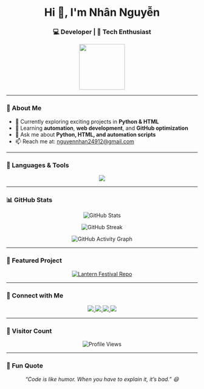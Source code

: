 <h1 align="center">Hi 👋, I'm Nhân Nguyễn</h1>
<h3 align="center">💻 Developer | 🧠 Tech Enthusiast</h3>

<p align="center">
  <img src="https://media.giphy.com/media/hvRJCLFzcasrR4ia7z/giphy.gif" width="120px" />
</p>

---

### 🚀 About Me
- 🔭 Currently exploring exciting projects in **Python & HTML**
- 🌱 Learning **automation**, **web development**, and **GitHub optimization**
- 💬 Ask me about **Python, HTML, and automation scripts**
- 📫 Reach me at: [nguyennhan24912@gmail.com](mailto:nguyennhan24912@gmail.com)

---

### 🧰 Languages & Tools
<p align="center">
  <img src="https://skillicons.dev/icons?i=python,html,github,git" />
</p>

---

### 📊 GitHub Stats
<p align="center">
  <img src="https://github-readme-stats.vercel.app/api?username=NguyenNhan209&show_icons=true&theme=tokyonight" alt="GitHub Stats" />
</p>

<p align="center">
  <img src="https://github-readme-streak-stats.herokuapp.com/?user=NguyenNhan209&theme=tokyonight" alt="GitHub Streak" />
</p>

<p align="center">
  <img src="https://github-readme-activity-graph.vercel.app/graph?username=NguyenNhan209&theme=tokyonight" alt="GitHub Activity Graph" />
</p>

---

### 🌟 Featured Project
<p align="center">
  <a href="https://github.com/NguyenNhan209/lantern-festival">
    <img src="https://github-readme-stats.vercel.app/api/pin/?username=NguyenNhan209&repo=lantern-festival&theme=tokyonight" alt="Lantern Festival Repo" />
  </a>
</p>

---

### 🔗 Connect with Me
<p align="center">
  <a href="https://www.facebook.com/nguyen.nhan.74383/" target="_blank">
    <img src="https://img.shields.io/badge/Facebook-1877F2?style=for-the-badge&logo=facebook&logoColor=white" />
  </a>
  <a href="https://www.tiktok.com/@ngnhan2110" target="_blank">
    <img src="https://img.shields.io/badge/TikTok-000000?style=for-the-badge&logo=tiktok&logoColor=white" />
  </a>
  <a href="mailto:nguyennhan24912@gmail.com">
    <img src="https://img.shields.io/badge/Email-D14836?style=for-the-badge&logo=gmail&logoColor=white" />
  </a>
  <a href="https://discord.com/users/gs211009" target="_blank">
    <img src="https://img.shields.io/badge/Discord-5865F2?style=for-the-badge&logo=discord&logoColor=white" />
  </a>
</p>

---

### 👀 Visitor Count
<p align="center">
  <img src="https://komarev.com/ghpvc/?username=NguyenNhan209&color=blue&style=for-the-badge&label=Profile+Views" alt="Profile Views" />
</p>

---

### 🧩 Fun Quote
<p align="center">
  <i>“Code is like humor. When you have to explain it, it’s bad.” 😄</i>
</p>
